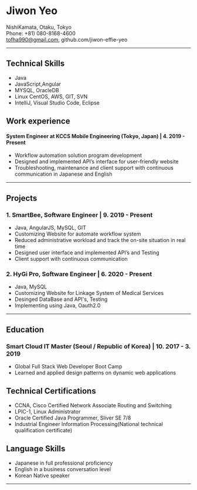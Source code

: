 # Jiwon Yeo

NishiKamata, Otaku, Tokyo  
Phone: +81) 080-8168-4600  
tofha990@gmail.com, github.com/jiwon-effie-yeo

---
## Technical Skills
* Java
* JavaScript,Angular
* MYSQL, OracleDB
* Linux CentOS, AWS, GIT, SVN
* IntelliJ, Visual Studio Code, Eclipse

## Work experience
#### System Engineer at KCCS Mobile Engineering (Tokyo, Japan)  | 4. 2019 - Present
* Workflow automation solution program development
* Designed and implemented API’s interface for user-friendly website
* Troubleshooting, maintenance and client support with continuous communication in Japanese and English

---
## Projects
### 1. SmartBee, Software Engineer  | 9. 2019 - Present
* Java, AngularJS, MySQL, GIT
* Customizing Website for automate workflow system
*	Reduced administrative workload and track the on-site situation in real time
*	Designed user interface and implemented API’s and Testing
*	Client support with continuous communication

### 2. HyGi Pro, Software Engineer  | 6. 2020 - Present
* Java, MySQL
* Customizing Website for Linkage System of Medical Services
* Desinged DataBase and API's, Testing
* Implementing using Java, Oauth2.0 

---
## Education
### Smart Cloud IT Master (Seoul / Republic of Korea)  | 10. 2017 - 3. 2019 
* Global Full Stack Web Developer Boot Camp
*	Learned and applied design patterns on dynamic web applications

## Technical Certifications
* CCNA, Cisco Certified Network Associate Routing and Switching
* LPIC-1, Linux Administrator
* Oracle Certified Java Programmer, Sliver SE 7/8
* Industrial Engineer Information Processing(National technical qualification certificate)

## Language Skills
* Japanese in full professional proficiency
* English in a business conversation level
* Korean Native speaker


---
